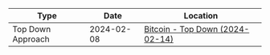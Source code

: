 | Type              | Date       | Location                                                                               |
| ----------------- | ---------- | -------------------------------------------------------------------------------------- |
| Top Down Approach | 2024-02-08 | [Bitcoin - Top Down (2024-02-14)](Analysis/Bitcoin%20-%20Top%20Down%20(2024-02-14).md) |
